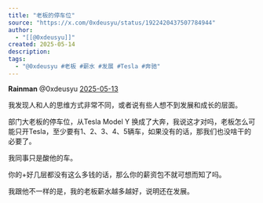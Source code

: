 ```yaml
---
title: "老板的停车位"
source: "https://x.com/0xdeusyu/status/1922420437507784944"
author:
  - "[[@0xdeusyu]]"
created: 2025-05-14
description:
tags:
  - "@0xdeusyu #老板 #薪水 #发展 #Tesla #奔驰"
---
```

**Rainman** @0xdeusyu [2025-05-13](https://x.com/0xdeusyu/status/1922420437507784944)

我发现人和人的思维方式非常不同，或者说有些人想不到发展和成长的层面。

部门大老板的停车位，从Tesla Model Y 换成了大奔，我说这才对吗，老板怎么可能只开Tesla，至少要有1、2、3、4、5辆车，如果没有的话，那我们也没啥干的必要了。

我同事只是酸他的车。

你的+好几层都没有这么多钱的话，那么你的薪资包不就可想而知了吗。

我跟他不一样的是，我的老板薪水越多越好，说明还在发展。